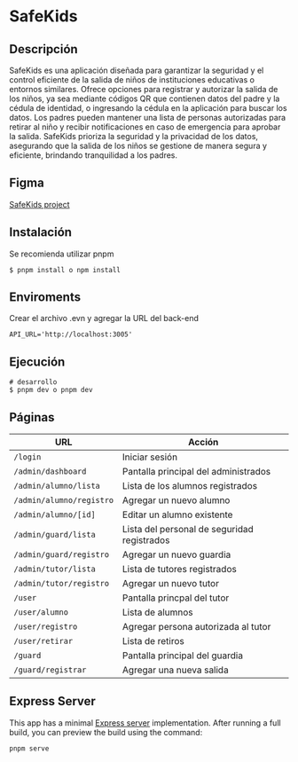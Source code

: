 # SafeKids

## Descripción

SafeKids es una aplicación diseñada para garantizar la seguridad y el control eficiente de la salida de niños de instituciones educativas o entornos similares. Ofrece opciones para registrar y autorizar la salida de los niños, ya sea mediante códigos QR que contienen datos del padre y la cédula de identidad, o ingresando la cédula en la aplicación para buscar los datos. Los padres pueden mantener una lista de personas autorizadas para retirar al niño y recibir notificaciones en caso de emergencia para aprobar la salida. SafeKids prioriza la seguridad y la privacidad de los datos, asegurando que la salida de los niños se gestione de manera segura y eficiente, brindando tranquilidad a los padres.

## Figma

[SafeKids project](https://www.figma.com/design/N4qpUkuMPXde89BGORdbNq/SafeKids?node-id=0-1&t=ZsVoFxsmBrAGcPqA-1)

## Instalación

Se recomienda utilizar pnpm

```
$ pnpm install o npm install
```

## Enviroments

Crear el archivo .evn y agregar la URL del back-end
```
API_URL='http://localhost:3005'
```

## Ejecución

```
# desarrollo
$ pnpm dev o pnpm dev
```

## Páginas

| URL                      | Acción                                      |
| ------------------------ | ------------------------------------------- |
| `/login`                 | Iniciar sesión                              |
| `/admin/dashboard`       | Pantalla principal del administrados        |
| `/admin/alumno/lista`    | Lista de los alumnos registrados            |
| `/admin/alumno/registro` | Agregar un nuevo alumno                     |
| `/admin/alumno/[id]`     | Editar un alumno existente                  |
| `/admin/guard/lista`     | Lista del personal de seguridad registrados |
| `/admin/guard/registro`  | Agregar un nuevo guardia                    |
| `/admin/tutor/lista`     | Lista de tutores registrados                |
| `/admin/tutor/registro`  | Agregar un nuevo tutor                      |
| `/user`                  | Pantalla princpal del tutor                 |
| `/user/alumno`           | Lista de alumnos                            |
| `/user/registro`         | Agregar persona autorizada al tutor         |
| `/user/retirar`          | Lista de retiros                            |
| `/guard`                 | Pantalla principal del guardia              |
| `/guard/registrar`       | Agregar una nueva salida                    |

## Express Server

This app has a minimal [Express server](https://expressjs.com/) implementation. After running a full build, you can preview the build using the command:

```
pnpm serve
```
